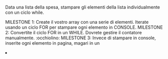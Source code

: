 Data una lista della spesa, stampare gli elementi della lista individualmente con un ciclo while.

MILESTONE 1:
Create il vostro array con una serie di elementi.
Iterate usando un ciclo FOR per stampare ogni elemento in CONSOLE.
MILESTONE 2:
Convertite il ciclo FOR in un WHILE. Dovrete gestire il contatore manualmente. :occhiolino:
MILESTONE 3:
Invece di stampare in console, inserite ogni elemento in pagina, magari in un <li>